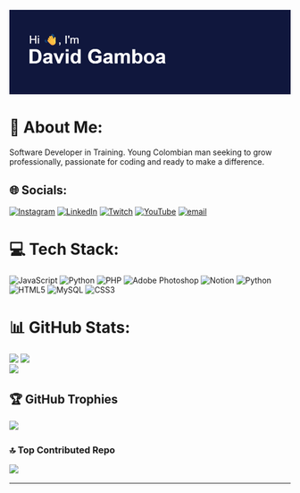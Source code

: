 ![Header](./header.png)


# 💫 About Me:
Software Developer in Training. Young Colombian man seeking to grow professionally, passionate for coding and ready to make a difference.<br>


## 🌐 Socials:
[![Instagram](https://img.shields.io/badge/Instagram-%23E4405F.svg?logo=Instagram&logoColor=white)](https://instagram.com/davidfgamboa) [![LinkedIn](https://img.shields.io/badge/LinkedIn-%230077B5.svg?logo=linkedin&logoColor=white)](https://linkedin.com/in/davidfgamboa) [![Twitch](https://img.shields.io/badge/Twitch-%239146FF.svg?logo=Twitch&logoColor=white)](https://twitch.tv/ItzGamboa_) [![YouTube](https://img.shields.io/badge/YouTube-%23FF0000.svg?logo=YouTube&logoColor=white)](https://youtube.com/@davidgamboa201) [![email](https://img.shields.io/badge/Email-D14836?logo=gmail&logoColor=white)](mailto:albertogamboacotte7@gmail.com) 

# 💻 Tech Stack:
![JavaScript](https://img.shields.io/badge/javascript-%23323330.svg?style=for-the-badge&logo=javascript&logoColor=%23F7DF1E) ![Python](https://img.shields.io/badge/python-3670A0?style=for-the-badge&logo=python&logoColor=ffdd54) ![PHP](https://img.shields.io/badge/php-%23777BB4.svg?style=for-the-badge&logo=php&logoColor=white) ![Adobe Photoshop](https://img.shields.io/badge/adobe%20photoshop-%2331A8FF.svg?style=for-the-badge&logo=adobe%20photoshop&logoColor=white) ![Notion](https://img.shields.io/badge/Notion-%23000000.svg?style=for-the-badge&logo=notion&logoColor=white) ![Python](https://img.shields.io/badge/python-3670A0?style=for-the-badge&logo=python&logoColor=ffdd54) ![HTML5](https://img.shields.io/badge/html5-%23E34F26.svg?style=for-the-badge&logo=html5&logoColor=white) ![MySQL](https://img.shields.io/badge/mysql-4479A1.svg?style=for-the-badge&logo=mysql&logoColor=white) ![CSS3](https://img.shields.io/badge/css3-%231572B6.svg?style=for-the-badge&logo=css3&logoColor=white)
# 📊 GitHub Stats:
![](https://github-readme-stats.vercel.app/api?username=DavidFG16&theme=codeSTACKr&hide_border=false&include_all_commits=true&count_private=true)
![](https://nirzak-streak-stats.vercel.app/?user=DavidFG16&theme=codeSTACKr&hide_border=true)<br/>
![](https://github-readme-stats.vercel.app/api/top-langs/?username=DavidFG16&theme=codeSTACKr&hide_border=false&include_all_commits=true&count_private=true&layout=compact)

## 🏆 GitHub Trophies
![](https://github-profile-trophy.vercel.app/?username=DavidFG16&theme=radical&no-frame=true&no-bg=false&margin-w=4)

### 🔝 Top Contributed Repo
![](https://github-contributor-stats.vercel.app/api?username=DavidFG16&limit=5&theme=dark&combine_all_yearly_contributions=true)

---
<!-- Proudly created with GPRM ( https://gprm.itsvg.in ) -->
